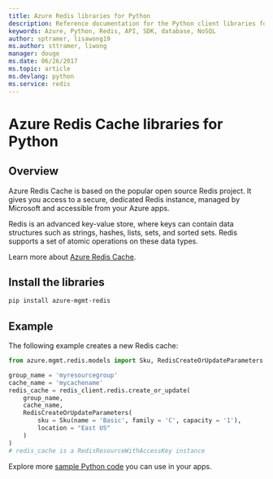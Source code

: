 ```yaml
---
title: Azure Redis libraries for Python
description: Reference documentation for the Python client libraries for Redis
keywords: Azure, Python, Redis, API, SDK, database, NoSQL
author: sptramer, lisawong19
ms.author: sttramer, liwong
manager: douge
ms.date: 06/26/2017
ms.topic: article
ms.devlang: python
ms.service: redis
---
```


# Azure Redis Cache libraries for Python

## Overview

Azure Redis Cache is based on the popular open source Redis project. It gives you access to a secure, dedicated Redis instance, managed by Microsoft and accessible from your Azure apps.

Redis is an advanced key-value store, where keys can contain data structures such as strings, hashes, lists, sets, and sorted sets. Redis supports a set of atomic operations on these data types.

Learn more about [Azure Redis Cache](https://docs.microsoft.com/en-us/azure/redis-cache/).

## Install the libraries

```bash
pip install azure-mgmt-redis
```

## Example

The following example creates a new Redis cache:

```python
from azure.mgmt.redis.models import Sku, RedisCreateOrUpdateParameters

group_name = 'myresourcegroup'
cache_name = 'mycachename'
redis_cache = redis_client.redis.create_or_update(
    group_name,
    cache_name,
    RedisCreateOrUpdateParameters(
        sku = Sku(name = 'Basic', family = 'C', capacity = '1'),
        location = "East US"
    )
)
# redis_cache is a RedisResourceWithAccessKey instance
```

Explore more [sample Python code](https://azure.microsoft.com/resources/samples/?platform=python) you can use in your apps.